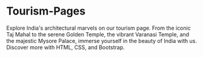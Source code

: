 # Tourism-Pages
Explore India's architectural marvels on our tourism page. From the iconic Taj Mahal to the serene Golden Temple, the vibrant Varanasi Temple, and the majestic Mysore Palace, immerse yourself in the beauty of India with us. Discover more with HTML, CSS, and Bootstrap.
